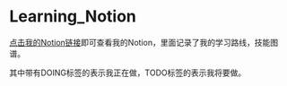 # Learning_Notion

[点击我的Notion链接](https://www.notion.so/3c83d733b7b84ad0aac45a75994cc394?v=83158c7e5f354a4383e2a59b445605a4)即可查看我的Notion，里面记录了我的学习路线，技能图谱。

其中带有DOING标签的表示我正在做，TODO标签的表示我将要做。
